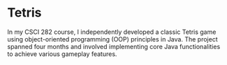 # Tetris
In my CSCI 282 course, I independently developed a classic Tetris game using object-oriented programming (OOP) principles in Java. The project spanned four months and involved implementing core Java functionalities to achieve various gameplay features.

